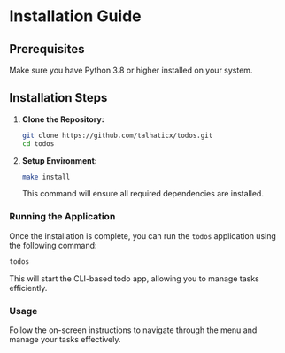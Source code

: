 # Installation Guide

## Prerequisites

Make sure you have Python 3.8 or higher installed on your system.

## Installation Steps

1. **Clone the Repository:**

   ```bash
   git clone https://github.com/talhaticx/todos.git
   cd todos
   ```

2. **Setup Environment:**

   ```bash
   make install
   ```

   This command will ensure all required dependencies are installed.

### Running the Application

Once the installation is complete, you can run the `todos` application using the following command:

```bash
todos
```

This will start the CLI-based todo app, allowing you to manage tasks efficiently.

### Usage

Follow the on-screen instructions to navigate through the menu and manage your tasks effectively.

